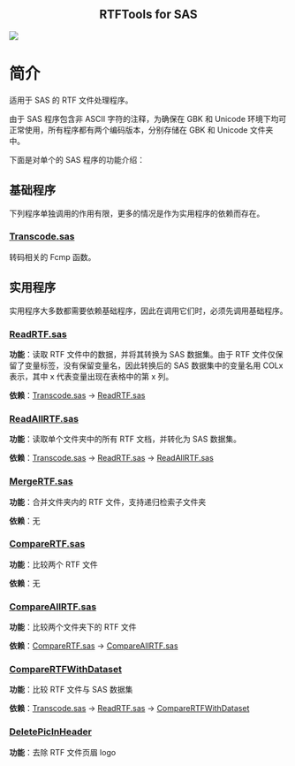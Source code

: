 <p align="center">
    <h2 align="center">RTFTools for SAS</h2>
</p>

<p align="left">
    <a href="https://github.com/Snoopy1866/RTFTools-For-SAS/blob/main/LICENSE">
        <img src="https://img.shields.io/github/license/Snoopy1866/RTFTools-For-SAS">
    </a>
</p>

# 简介

适用于 SAS 的 RTF 文件处理程序。

由于 SAS 程序包含非 ASCII 字符的注释，为确保在 GBK 和 Unicode 环境下均可正常使用，所有程序都有两个编码版本，分别存储在 GBK 和 Unicode 文件夹中。

下面是对单个的 SAS 程序的功能介绍：

## 基础程序

下列程序单独调用的作用有限，更多的情况是作为实用程序的依赖而存在。

### [Transcode.sas](./docs/Transcode.md)

转码相关的 Fcmp 函数。

## 实用程序

实用程序大多数都需要依赖基础程序，因此在调用它们时，必须先调用基础程序。

### [ReadRTF.sas](./docs/ReadRTF.md)

**功能**：读取 RTF 文件中的数据，并将其转换为 SAS 数据集。由于 RTF 文件仅保留了变量标签，没有保留变量名，因此转换后的 SAS 数据集中的变量名用 COLx 表示，其中 x 代表变量出现在表格中的第 x 列。

**依赖**：[Transcode.sas](./docs/Transcode.md) -> [ReadRTF.sas](./docs/ReadRTF.md)

### [ReadAllRTF.sas](./docs/ReadAllRTF.md)

**功能**：读取单个文件夹中的所有 RTF 文档，并转化为 SAS 数据集。

**依赖**：[Transcode.sas](./docs/Transcode.md) -> [ReadRTF.sas](./docs/ReadRTF.md) -> [ReadAllRTF.sas](./docs/ReadAllRTF.md)

### [MergeRTF.sas](./docs/MergeRTF.md)

**功能**：合并文件夹内的 RTF 文件，支持递归检索子文件夹

**依赖**：无

### [CompareRTF.sas](./docs/CompareRTF.md)

**功能**：比较两个 RTF 文件

**依赖**：无

### [CompareAllRTF.sas](./docs/CompareAllRTF.md)

**功能**：比较两个文件夹下的 RTF 文件

**依赖**：[CompareRTF.sas](./docs/CompareRTF.md) -> [CompareAllRTF.sas](./docs/CompareAllRTF.md)

### [CompareRTFWithDataset](./docs/CompareRTFWithDataset.md)

**功能**：比较 RTF 文件与 SAS 数据集

**依赖**：[Transcode.sas](./docs/Transcode.md) -> [ReadRTF.sas](./docs/ReadRTF.md) -> [CompareRTFWithDataset](./docs/CompareRTFWithDataset.md)

### [DeletePicInHeader](./docs/assets/DeletePicInHeader.md)

**功能**：去除 RTF 文件页眉 logo
